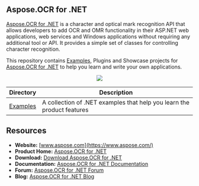 ## Aspose.OCR for .NET

[Aspose.OCR for .NET](https://www.aspose.com/products/ocr/net) is a character and optical mark recognition API that allows developers to add OCR and OMR functionality in their ASP.NET web applications, web services and Windows applications without requiring any additional tool or API. It provides a simple set of classes for controlling character recognition.

This repository contains [Examples](Examples), Plugins and Showcase projects for [Aspose.OCR for .NET](https://www.aspose.com/products/ocr/net) to help you learn and write your own applications.

<p align="center">
  <a href="https://github.com/asposeocr/Aspose_OCR_NET/archive/master.zip">
    <img src="http://i.imgur.com/hwNhrGZ.png" />
  </a>
</p>

Directory | Description
--------- | -----------
[Examples](Examples)  | A collection of .NET examples that help you learn the product features

## Resources

+ **Website:** [www.aspose.com](https://www.aspose.com/)
+ **Product Home:** [Aspose.OCR for .NET](https://products.aspose.com/ocr/net)
+ **Download:** [Download Aspose.OCR for .NET](https://downloads.aspose.com/ocr/net)
+ **Documentation:** [Aspose.OCR for .NET Documentation](https://docs.aspose.com/display/ocrnet/Home)
+ **Forum:** [Aspose.OCR for .NET Forum](https://forum.aspose.com/c/ocr)
+ **Blog:** [Aspose.OCR for .NET Blog](https://blog.aspose.com/category/aspose-products/aspose-ocr-product-family/)
